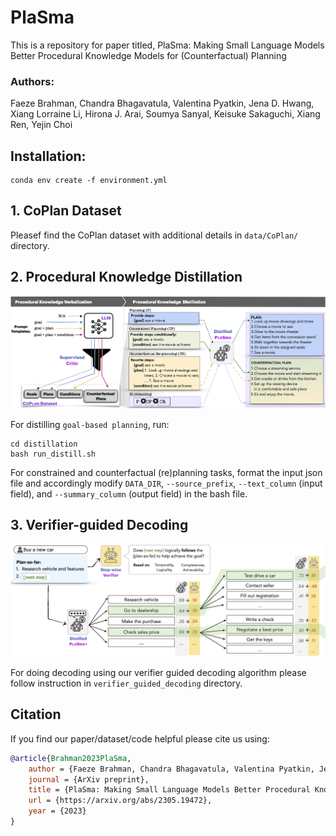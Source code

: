 # PlaSma
This is a repository for paper titled, PlaSma: Making Small Language Models Better Procedural Knowledge Models for (Counterfactual) Planning

### Authors:
Faeze Brahman, Chandra Bhagavatula, Valentina Pyatkin, Jena D. Hwang, Xiang Lorraine Li, Hirona J. Arai, Soumya Sanyal, Keisuke Sakaguchi, Xiang Ren, Yejin Choi


## Installation:
```
conda env create -f environment.yml
```

## 1. CoPlan Dataset
Pleasef find the CoPlan dataset with additional details in `data/CoPlan/` directory.

## 2. Procedural Knowledge Distillation
![](https://github.com/allenai/PlaSma/blob/main/procedural_skd_overview.png?raw=true)

For distilling `goal-based planning`, run:

```
cd distillation
bash run_distill.sh
```

For constrained and counterfactual (re)planning tasks, format the input json file and accordingly modify `DATA_DIR`, `--source_prefix`, `--text_column` (input field), and `--summary_column` (output field) in the bash file.

## 3. Verifier-guided Decoding
![](https://github.com/allenai/PlaSma/blob/main/verifier_guided_dec.png?raw=true)

For doing decoding using our verifier guided decoding algorithm please follow instruction in `verifier_guided_decoding` directory.


## Citation 
If you find our paper/dataset/code helpful please cite us using:

```bib
@article{Brahman2023PlaSma,
    author = {Faeze Brahman, Chandra Bhagavatula, Valentina Pyatkin, Jena D. Hwang, Xiang Lorraine Li, Hirona J. Arai, Soumya Sanyal, Keisuke Sakaguchi, Xiang Ren, Yejin Choi},
    journal = {ArXiv preprint},
    title = {PlaSma: Making Small Language Models Better Procedural Knowledge Models for (Counterfactual) Planning},
    url = {https://arxiv.org/abs/2305.19472},
    year = {2023}
}
```




